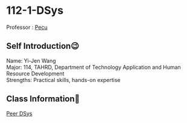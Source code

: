 # 112-1-DSys
Professor : [Pecu](https://github.com/pecu)

Self Introduction😉
-------------
Name: Yi-Jen Wang <br />
Major: 114, TAHRD, Department of Technology Application and Human Resource Development <br />
Strengths: Practical skills, hands-on expertise <br />

Class Information👾
-------------
[Peer DSys](https://docs.google.com/spreadsheets/d/1Q7xZrNQcNulzj7rhAGlexjkjkXMrw-MnCfyo7CtSp_o/edit#gid=847386397)<br />

